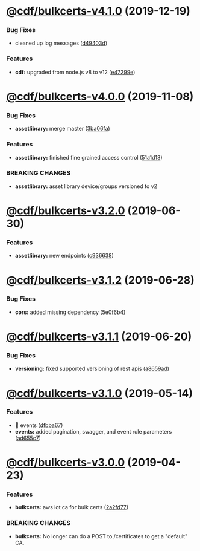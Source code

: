 # [@cdf/bulkcerts-v4.1.0](https://git-codecommit.us-west-2.amazonaws.com/v1/repos/cdf-core/compare/@cdf/bulkcerts-v4.0.0...@cdf/bulkcerts-v4.1.0) (2019-12-19)


### Bug Fixes

* cleaned up log messages ([d49403d](https://git-codecommit.us-west-2.amazonaws.com/v1/repos/cdf-core/commit/d49403d11f3f73ea8c5ce061bfa790ec40cd8c13))


### Features

* **cdf:** upgraded from node.js v8 to v12 ([e47299e](https://git-codecommit.us-west-2.amazonaws.com/v1/repos/cdf-core/commit/e47299ee399acf6554a0845048c4fed99251c2b1))

# [@cdf/bulkcerts-v4.0.0](https://git-codecommit.us-west-2.amazonaws.com/v1/repos/cdf-core/compare/@cdf/bulkcerts-v3.2.0...@cdf/bulkcerts-v4.0.0) (2019-11-08)


### Bug Fixes

* **assetlibrary:** merge master ([3ba06fa](https://git-codecommit.us-west-2.amazonaws.com/v1/repos/cdf-core/commit/3ba06fa9fc5b264ceaed0f97ccf45fab97d57a08))


### Features

* **assetlibrary:** finished fine grained access control ([51a1d13](https://git-codecommit.us-west-2.amazonaws.com/v1/repos/cdf-core/commit/51a1d134ec48be2d62edc575998752ff866230bf))


### BREAKING CHANGES

* **assetlibrary:** asset library device/groups versioned to v2

# [@cdf/bulkcerts-v3.2.0](https://git-codecommit.us-west-2.amazonaws.com/v1/repos/cdf-core/compare/@cdf/bulkcerts-v3.1.2...@cdf/bulkcerts-v3.2.0) (2019-06-30)


### Features

* **assetlibrary:** new endpoints ([c936638](https://git-codecommit.us-west-2.amazonaws.com/v1/repos/cdf-core/commit/c936638))

# [@cdf/bulkcerts-v3.1.2](https://git-codecommit.us-west-2.amazonaws.com/v1/repos/cdf-core/compare/@cdf/bulkcerts-v3.1.1...@cdf/bulkcerts-v3.1.2) (2019-06-28)


### Bug Fixes

* **cors:** added missing dependency ([5e0f6b4](https://git-codecommit.us-west-2.amazonaws.com/v1/repos/cdf-core/commit/5e0f6b4))

# [@cdf/bulkcerts-v3.1.1](https://git-codecommit.us-west-2.amazonaws.com/v1/repos/cdf-core/compare/@cdf/bulkcerts-v3.1.0...@cdf/bulkcerts-v3.1.1) (2019-06-20)


### Bug Fixes

* **versioning:** fixed supported versioning of rest apis ([a8659ad](https://git-codecommit.us-west-2.amazonaws.com/v1/repos/cdf-core/commit/a8659ad))

# [@cdf/bulkcerts-v3.1.0](https://git-codecommit.us-west-2.amazonaws.com/v1/repos/cdf-core/compare/@cdf/bulkcerts-v3.0.0...@cdf/bulkcerts-v3.1.0) (2019-05-14)


### Features

* 🎸 events ([dfbba67](https://git-codecommit.us-west-2.amazonaws.com/v1/repos/cdf-core/commit/dfbba67))
* **events:** added pagination, swagger, and event rule parameters ([ad655c7](https://git-codecommit.us-west-2.amazonaws.com/v1/repos/cdf-core/commit/ad655c7))

# [@cdf/bulkcerts-v3.0.0](https://git-codecommit.us-west-2.amazonaws.com/v1/repos/cdf-core/compare/@cdf/bulkcerts-v2.0.0...@cdf/bulkcerts-v3.0.0) (2019-04-23)


### Features

* **bulkcerts:** aws iot ca for bulk certs ([2a2fd77](https://git-codecommit.us-west-2.amazonaws.com/v1/repos/cdf-core/commit/2a2fd77))


### BREAKING CHANGES

* **bulkcerts:** No longer can do a POST to /certificates to get a "default" CA.
